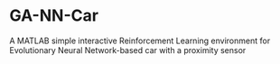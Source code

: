 # GA-NN-Car
A MATLAB simple interactive Reinforcement Learning environment for Evolutionary Neural Network-based car with a proximity sensor
